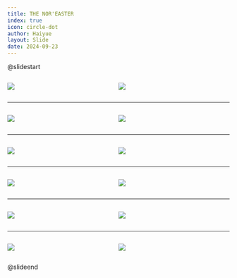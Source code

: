 ```yaml
---
title: THE NOR'EASTER
index: true
icon: circle-dot
author: Haiyue
layout: Slide
date: 2024-09-23
---
```

 
@slidestart

<div style="display:flex">
<div style="flex:1">

![](/reading/english/Level-R/THE%20NOR'EASTER/001.webp)
</div>
<div style="flex:1">

![](/reading/english/Level-R/THE%20NOR'EASTER/002.webp)
</div>
</div>

---

<div style="display:flex">
<div style="flex:1">

![](/reading/english/Level-R/THE%20NOR'EASTER/003.webp)
</div>
<div style="flex:1">

![](/reading/english/Level-R/THE%20NOR'EASTER/004.webp)
</div>
</div>

---

<div style="display:flex">
<div style="flex:1">

![](/reading/english/Level-R/THE%20NOR'EASTER/005.webp)
</div>
<div style="flex:1">

![](/reading/english/Level-R/THE%20NOR'EASTER/006.webp)
</div>
</div>

---

<div style="display:flex">
<div style="flex:1">

![](/reading/english/Level-R/THE%20NOR'EASTER/007.webp)
</div>
<div style="flex:1">

![](/reading/english/Level-R/THE%20NOR'EASTER/008.webp)
</div>
</div>

---

<div style="display:flex">
<div style="flex:1">

![](/reading/english/Level-R/THE%20NOR'EASTER/009.webp)
</div>
<div style="flex:1">

![](/reading/english/Level-R/THE%20NOR'EASTER/010.webp)
</div>
</div>

---

<div style="display:flex">
<div style="flex:1">

![](/reading/english/Level-R/THE%20NOR'EASTER/011.webp)
</div>
<div style="flex:1">

![](/reading/english/Level-R/THE%20NOR'EASTER/012.webp)
</div>
</div>

@slideend